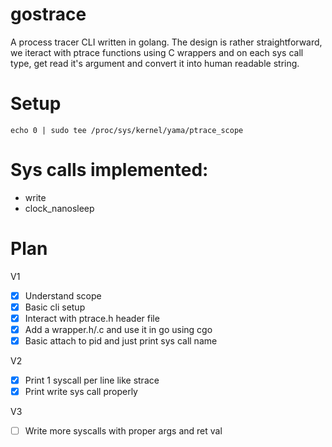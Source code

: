 # gostrace

A process tracer CLI written in golang. The design is rather straightforward, we iteract with ptrace functions using C wrappers and on each sys call type, get read it's argument and convert it into human readable string.

# Setup

```
echo 0 | sudo tee /proc/sys/kernel/yama/ptrace_scope
```

# Sys calls implemented:
 - write
 - clock_nanosleep

# Plan
 
V1
 - [x] Understand scope
 - [x] Basic cli setup
 - [x] Interact with ptrace.h header file 
 - [x] Add a wrapper.h/.c and use it in go using cgo
 - [x] Basic attach to pid and just print sys call name

V2
 - [x] Print 1 syscall per line like strace
 - [x] Print write sys call properly

V3
 - [ ] Write more syscalls with proper args and ret val
